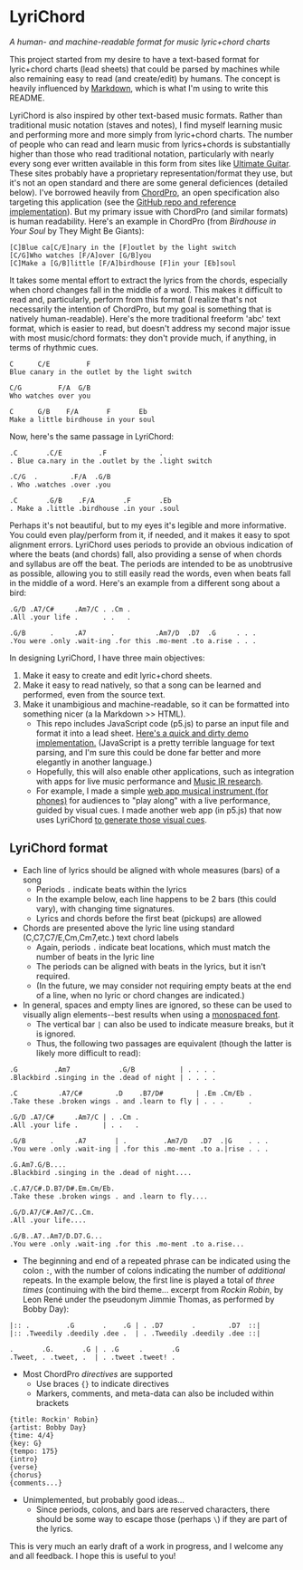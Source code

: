 # LyriChord
*A human- and machine-readable format for music lyric+chord charts*

This project started from my desire to have a text-based format for lyric+chord charts (lead sheets) that could be parsed by machines while also remaining easy to read (and create/edit) by humans. The concept is heavily influenced by [Markdown](https://daringfireball.net/projects/markdown/), which is what I'm using to write this README.

LyriChord is also inspired by other text-based music formats. Rather than traditional music notation (staves and notes), I find myself learning music and performing more and more simply from lyric+chord charts. The number of people who can read and learn music from lyrics+chords is substantially higher than those who read traditional notation, particularly with nearly every song ever written available in this form from sites like [Ultimate Guitar](https://www.ultimate-guitar.com). These sites probably have a proprietary representation/format they use, but it's not an open standard and there are some general deficiences (detailed below). I've borrowed heavily from [ChordPro](https://www.chordpro.org), an open specification also targeting this application (see the [GitHub repo and reference implementation](https://github.com/ChordPro/chordpro)). But my primary issue with ChordPro (and similar formats) is human readability. Here's an example in ChordPro (from *Birdhouse in Your Soul* by They Might Be Giants):

```
[C]Blue ca[C/E]nary in the [F]outlet by the light switch
[C/G]Who watches [F/A]over [G/B]you
[C]Make a [G/B]little [F/A]birdhouse [F]in your [Eb]soul
```

It takes some mental effort to extract the lyrics from the chords, especially when chord changes fall in the middle of a word. This makes it difficult to read and, particularly, perform from this format (I realize that's not necessarily the intention of ChordPro, but my goal is something that is natively human-readable). Here's the more traditional freeform 'abc' text format, which is easier to read, but doesn't address my second major issue with most music/chord formats: they don't provide much, if anything, in terms of rhythmic cues.
```
C      C/E         F
Blue canary in the outlet by the light switch

C/G         F/A  G/B
Who watches over you

C      G/B    F/A       F       Eb
Make a little birdhouse in your soul
```
Now, here's the same passage in LyriChord:

```
.C       .C/E         .F             .
. Blue ca.nary in the .outlet by the .light switch

.C/G  .        .F/A  .G/B
. Who .watches .over .you

.C       .G/B    .F/A       .F       .Eb
. Make a .little .birdhouse .in your .soul
```

Perhaps it's not beautiful, but to my eyes it's legible and more informative. You could even play/perform from it, if needed, and it makes it easy to spot alignment errors. LyriChord uses periods to provide an obvious indication of where the beats (and chords) fall, also providing a sense of when chords and syllabus are off the beat. The periods are intended to be as unobtrusive as possible, allowing you to still easily read the words, even when beats fall in the middle of a word. Here's an example from a different song about a bird:

```
.G/D .A7/C#     .Am7/C . .Cm .
.All .your life .      . .   .

.G/B      .     .A7      .          .Am7/D  .D7  .G     . . .
.You were .only .wait-ing .for this .mo-ment .to a.rise . . .

```

In designing LyriChord, I have three main objectives:
1. Make it easy to create and edit lyric+chord sheets.
2. Make it easy to read natively, so that a song can be learned and performed, even from the source text.
3. Make it unambigious and machine-readable, so it can be formatted into something nicer (a la Markdown >> HTML).
    - This repo includes JavaScript code (p5.js) to parse an input file and format it into a lead sheet. [Here's a quick and dirty demo implementation.](https://www.openprocessing.org/sketch/921161/) (JavaScript is a pretty terrible language for text parsing, and I'm sure this could be done far better and more elegantly in another language.)
    - Hopefully, this will also enable other applications, such as integration with apps for live music performance and [Music IR research](https://www.ismir.net).
    - For example, I made a simple [web app musical instrument (for phones)](https://bit.ly/tedxsong) for audiences to "play along" with a live performance, guided by visual cues. I made another web app (in p5.js) that now uses LyriChord [to generate those visual cues](https://www.openprocessing.org/sketch/876713).

LyriChord format
---

- Each line of lyrics should be aligned with whole measures (bars) of a song
  - Periods `.` indicate beats within the lyrics
  - In the example below, each line happens to be 2 bars (this could vary), with changing time signatures.
  - Lyrics and chords before the first beat (pickups) are allowed
- Chords are presented above the lyric line using standard (C,C7,C7/E,Cm,Cm7,etc.) text chord labels
  - Again, periods `.` indicate beat locations, which must match the number of beats in the lyric line
  - The periods can be aligned with beats in the lyrics, but it isn't required.
  - (In the future, we may consider not requiring empty beats at the end of a line, when no lyric or chord changes are indicated.)
- In general, spaces and empty lines are ignored, so these can be used to visually align elements--best results when using a [monospaced font](https://en.wikipedia.org/wiki/Monospaced_font).
  - The vertical bar `|` can also be used to indicate measure breaks, but it is ignored.
  - Thus, the following two passages are equivalent (though the latter is likely more difficult to read):

```
.G         .Am7            .G/B           | . . . .
.Blackbird .singing in the .dead of night | . . . .

.C          .A7/C#        .D    .B7/D#        | .Em .Cm/Eb .
.Take these .broken wings . and .learn to fly | . . .      .

.G/D .A7/C#     .Am7/C | . .Cm .
.All .your life .      | . .   .

.G/B      .     .A7       | .         .Am7/D   .D7  .|G    . . .
.You were .only .wait-ing | .for this .mo-ment .to a.|rise . . .
```
```
.G.Am7.G/B....
.Blackbird .singing in the .dead of night....

.C.A7/C#.D.B7/D#.Em.Cm/Eb.
.Take these .broken wings . and .learn to fly....

.G/D.A7/C#.Am7/C..Cm.
.All .your life....

.G/B..A7..Am7/D.D7.G...
.You were .only .wait-ing .for this .mo-ment .to a.rise...
```
- The beginning and end of a repeated phrase can be indicated using the colon `:`, with the number of colons indicating the number of *additional* repeats. In the example below, the first line is played a total of *three times* (continuing with the bird theme... excerpt from *Rockin Robin*, by Leon René under the pseudonym Jimmie Thomas, as performed by Bobby Day):

```
|:: .         .G       .    .G | . .D7       .        .D7  ::|
|:: .Tweedily .deedily .dee .  | . .Tweedily .deedily .dee ::|

.       .G.       .G | . .G     .       .G
.Tweet, . .tweet, .  | . .tweet .tweet! . 
```

- Most ChordPro *directives* are supported
  - Use braces `{}` to indicate directives
  - Markers, comments, and meta-data can also be included within brackets
```
{title: Rockin' Robin}
{artist: Bobby Day}
{time: 4/4}
{key: G}
{tempo: 175} 
{intro}
{verse}
{chorus}
{comments...}
```

- Unimplemented, but probably good ideas...
  - Since periods, colons, and bars are reserved characters, there should be some way to escape those (perhaps `\`) if they are part of the lyrics.

This is very much an early draft of a work in progress, and I welcome any and all feedback. I hope this is useful to you!
